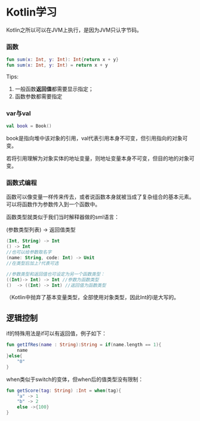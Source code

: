 # Kotlin学习

Kotlin之所以可以在JVM上执行，是因为JVM只认字节码。

### 函数

```kotlin
fun sum(x: Int, y: Int): Int{return x + y}
fun sum(x: Int, y: Int) = return x + y
```



Tips:

1. 一般函数**返回值**都需要显示指定；
2. 函数参数都需要指定





###  var与val

```kotlin
val book = Book()
```

book是指向堆中该对象的引用，val代表引用本身不可变，但引用指向的对象可变。

若将引用理解为对象实体的地址变量，则地址变量本身不可变，但目的地的对象可变。



### 函数式编程

函数可以像变量一样传来传去，或者说函数本身就被当成了复杂组合的基本元素。可以将函数作为参数传入到一个函数中。

函数类型就类似于我们当时解释器做的sml语言：

(参数类型列表) -> 返回值类型

```kotlin
(Int, String) -> Int
() -> Int
//也可以给参数取名字
(name: String, code: Int) -> Unit
//在类型后加上?代表可选

//参数类型和返回值也可设定为另一个函数类型：
((Int)-> Int) -> Int //参数为函数类型
()  -> ((Int) -> Int) //返回值为函数类型
```

（Kotlin中抛弃了基本变量类型，全部使用对象类型，因此Int的i是大写的。



## 逻辑控制

if的特殊用法是if可以有返回值，例子如下：

```kotlin
fun getIfRes(name : String):String = if(name.length == 1){
    name
}else{
    "0"
}
```



when类似于switch的变体，但when后的值类型没有限制：

```kotlin
fun getScore(tag: String) :Int = when(tag){
    "a" -> 1
    "b" -> 2
    else ->{100}
}
```









